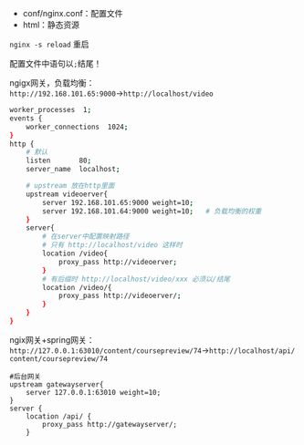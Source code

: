 - conf/nginx.conf：配置文件
- html：静态资源

`nginx -s reload` 重启

配置文件中语句以`;`结尾！

ngigx网关，负载均衡：`http://192.168.101.65:9000`→`http://localhost/video`
```bash
worker_processes  1;
events {
    worker_connections  1024;
}
http {
    # 默认
    listen       80;
    server_name  localhost;

    # upstream 放在http里面
    upstream videoerver{
        server 192.168.101.65:9000 weight=10;
        server 192.168.101.64:9000 weight=10;   # 负载均衡的权重
    }
    server{
        # 在server中配置映射路径
        # 只有 http://localhost/video 这样时
        location /video{
            proxy_pass http://videoerver;
        }
        # 有后缀时 http://localhost/video/xxx 必须以/结尾
        location /video/{
            proxy_pass http://videoerver/;
        }
    }
}
```
ngix网关+spring网关： `http://127.0.0.1:63010/content/coursepreview/74`→`http://localhost/api/content/coursepreview/74`
```
#后台网关
upstream gatewayserver{
    server 127.0.0.1:63010 weight=10;
} 
server {
    location /api/ {
        proxy_pass http://gatewayserver/;
    } 
```